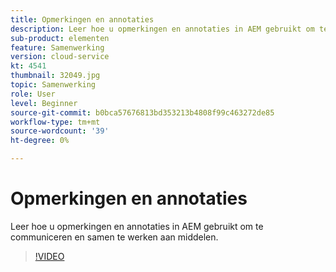 ```yaml
---
title: Opmerkingen en annotaties
description: Leer hoe u opmerkingen en annotaties in AEM gebruikt om te communiceren en samen te werken aan middelen.
sub-product: elementen
feature: Samenwerking
version: cloud-service
kt: 4541
thumbnail: 32049.jpg
topic: Samenwerking
role: User
level: Beginner
source-git-commit: b0bca57676813bd353213b4808f99c463272de85
workflow-type: tm+mt
source-wordcount: '39'
ht-degree: 0%

---
```



# Opmerkingen en annotaties

Leer hoe u opmerkingen en annotaties in AEM gebruikt om te communiceren en samen te werken aan middelen.

>[!VIDEO](https://video.tv.adobe.com/v/32049/?quality=12&learn=on&hidetitle=true)